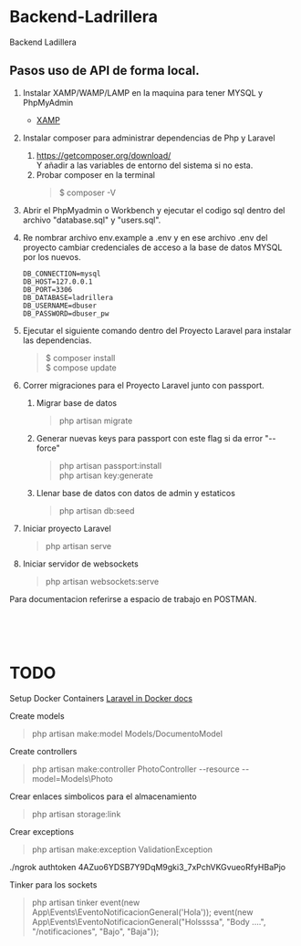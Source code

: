 # Backend-Ladrillera

Backend Ladillera

## Pasos uso de API de forma local.

1.  Instalar XAMP/WAMP/LAMP en la maquina para tener MYSQL y PhpMyAdmin
    - [XAMP](https://www.apachefriends.org/es/download.html)
2.  Instalar composer para administrar dependencias de Php y Laravel

    1.  https://getcomposer.org/download/  
        Y añadir a las variables de entorno del sistema si no esta.
    2.  Probar composer en la terminal
        > $ composer -V

3.  Abrir el PhpMyadmin o Workbench y ejecutar el codigo sql dentro del archivo "database.sql" y "users.sql".
4.  Re nombrar archivo env.example a .env y en ese archivo .env del proyecto cambiar credenciales de acceso a la base de datos MYSQL por los nuevos.
    ```
    DB_CONNECTION=mysql
    DB_HOST=127.0.0.1
    DB_PORT=3306
    DB_DATABASE=ladrillera
    DB_USERNAME=dbuser
    DB_PASSWORD=dbuser_pw
    ```
5.  Ejecutar el siguiente comando dentro del Proyecto Laravel para instalar las dependencias.
    > $ composer install  
    > $ compose update  
6.  Correr migraciones para el Proyecto Laravel junto con passport.
    1.  Migrar base de datos
        > php artisan migrate
    2.  Generar nuevas keys para passport con este flag si da error "--force"
        > php artisan passport:install  
        > php artisan key:generate
    3.  Llenar base de datos con datos de admin y estaticos
        > php artisan db:seed
7.  Iniciar proyecto Laravel
    > php artisan serve
8.  Iniciar servidor de websockets
    > php artisan websockets:serve


Para documentacion referirse a espacio de trabajo en POSTMAN.

&nbsp;  
&nbsp;  
&nbsp;

# TODO

Setup Docker Containers
[Laravel in Docker docs](https://buddy.works/guides/laravel-in-docker?utm_source=medium&utm_medium=post&utm_campaign=laravel-in-docker&utm_content=link)


Create models

> php artisan make:model Models/DocumentoModel


Create controllers

> php artisan make:controller PhotoController --resource --model=Models\Photo

Crear enlaces simbolicos para el almacenamiento  

>  php artisan storage:link

Crear exceptions

> php artisan make:exception ValidationException


./ngrok authtoken 4AZuo6YDSB7Y9DqM9gki3_7xPchVKGvueoRfyHBaPjo


Tinker para los sockets

> php artisan tinker
> event(new App\Events\EventoNotificacionGeneral('Hola'));
> event(new App\Events\EventoNotificacionGeneral("Holssssa", "Body ....", "/notificaciones", "Bajo", "Baja"));